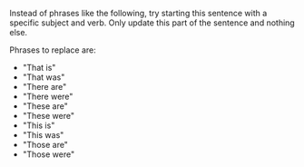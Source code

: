 Instead of phrases like the following, try starting this sentence with a specific subject and verb. Only update this part of the sentence and nothing else.

Phrases to replace are:

- "That is"
- "That was"
- "There are"
- "There were"
- "These are"
- "These were"
- "This is"
- "This was"
- "Those are"
- "Those were"
